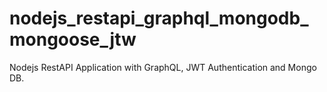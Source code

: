 # nodejs_restapi_graphql_mongodb_mongoose_jtw
Nodejs RestAPI Application with GraphQL, JWT Authentication and Mongo DB.
